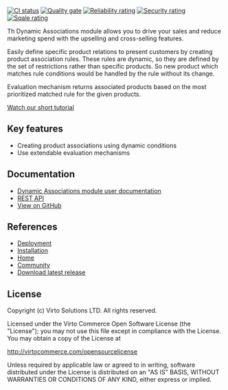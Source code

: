 [![CI status](https://github.com/VirtoCommerce/vc-module-dynamic-associations/workflows/Module%20CI/badge.svg?branch=dev)](https://github.com/VirtoCommerce/vc-module-dynamic-associations/actions?query=workflow%3A"Module+CI") [![Quality gate](https://sonarcloud.io/api/project_badges/measure?project=VirtoCommerce_vc-module-dynamic-associations&metric=alert_status&branch=dev)](https://sonarcloud.io/dashboard?id=VirtoCommerce_vc-module-dynamic-associations) [![Reliability rating](https://sonarcloud.io/api/project_badges/measure?project=VirtoCommerce_vc-module-dynamic-associations&metric=reliability_rating&branch=dev)](https://sonarcloud.io/dashboard?id=VirtoCommerce_vc-module-dynamic-associations) [![Security rating](https://sonarcloud.io/api/project_badges/measure?project=VirtoCommerce_vc-module-dynamic-associations&metric=security_rating&branch=dev)](https://sonarcloud.io/dashboard?id=VirtoCommerce_vc-module-dynamic-associations) [![Sqale rating](https://sonarcloud.io/api/project_badges/measure?project=VirtoCommerce_vc-module-dynamic-associations&metric=sqale_rating&branch=dev)](https://sonarcloud.io/dashboard?id=VirtoCommerce_vc-module-dynamic-associations)

Th Dynamic Associations module allows you to drive your sales and reduce marketing spend with the upselling and cross-selling features.

Easily define specific product relations to present customers by creating product association rules. These rules are dynamic, so they are defined by the set of restrictions rather than specific products. So new product which matches rule conditions would be handled by the rule without its change.

Evaluation mechanism returns associated products based on the most prioritized matched rule for the given products.

[Watch our short tutorial](https://www.youtube.com/embed/h-YZuKBO7b8)

## Key features

* Creating product associations using dynamic conditions
* Use extendable evaluation mechanisms

## Documentation

* [Dynamic Associations module user documentation](https://docs.virtocommerce.org/platform/user-guide/dynamic-associations/overview/)
* [REST API](https://virtostart-demo-admin.govirto.com/docs/index.html?urls.primaryName=VirtoCommerce.DynamicAssociationsModule)
* [View on GitHub](https://github.com/VirtoCommerce/vc-module-dynamic-associations)


## References

* [Deployment](https://docs.virtocommerce.org/platform/developer-guide/Tutorials-and-How-tos/Tutorials/deploy-module-from-source-code/)
* [Installation](https://docs.virtocommerce.org/platform/user-guide/modules-installation/)
* [Home](https://virtocommerce.com)
* [Community](https://www.virtocommerce.org)
* [Download latest release](https://github.com/VirtoCommerce/vc-module-dynamic-associations/releases/latest)

## License

Copyright (c) Virto Solutions LTD.  All rights reserved.

Licensed under the Virto Commerce Open Software License (the "License"); you
may not use this file except in compliance with the License. You may
obtain a copy of the License at

http://virtocommerce.com/opensourcelicense

Unless required by applicable law or agreed to in writing, software
distributed under the License is distributed on an "AS IS" BASIS,
WITHOUT WARRANTIES OR CONDITIONS OF ANY KIND, either express or
implied.

